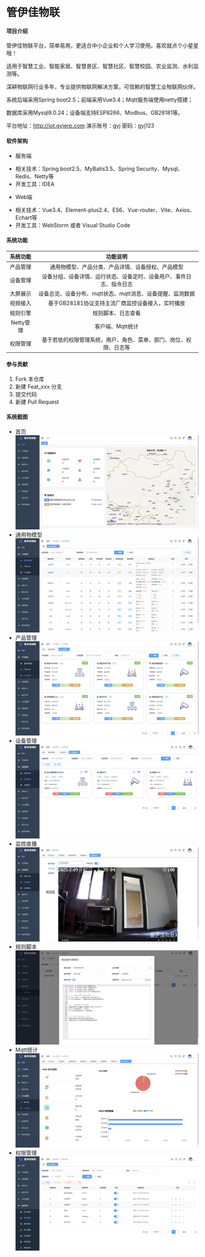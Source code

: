 # 管伊佳物联

#### 项目介绍
管伊佳物联平台，简单易用，更适合中小企业和个人学习使用。喜欢就点个小星星哦！

适用于智慧工业、智能家居、智慧景区、智慧社区、智慧校园、农业监测、水利监测等。

深耕物联网行业多年，专业提供物联网解决方案，可信赖的智慧工业物联网伙伴。

系统后端采用Spring boot2.5；前端采用Vue3.4；Mqtt服务端使用netty搭建；

数据库采用Mysql8.0.24；设备端支持ESP8266、Modbus、GB28181等。

平台地址：http://iot.gyjerp.com  演示账号：gyj  密码：gyj123

#### 软件架构
* 服务端
- 相关技术：Spring boot2.5、MyBatis3.5、Spring Security、Mysql、Redis、Netty等
- 开发工具：IDEA
* Web端
- 相关技术：Vue3.4、Element-plus2.4、ES6、Vue-router、Vite、Axios、Echart等
- 开发工具：WebStorm 或者 Visual Studio Code


#### 系统功能

|           系统功能           | 功能说明                                            | 
|:------------------------:|:-----------------------------------------------:|
|           产品管理           | 通用物模型、产品分类、产品详情、设备授权、产品模型                       | 
|           设备管理           | 设备分组、设备详情、运行状态、设备定时、设备用户、事件日志、指令日志            | 
|          大屏展示           | 设备总览、设备分布、mqtt状态、mqtt消息、设备提醒、监测数据          | 
|          视频接入          | 基于GB28181协议支持主流厂商监控设备接入，实时播放| 
|          规则引擎          | 规则脚本、日志查看           | 
|          Netty管理          | 客户端、Mqtt统计 | 
|          权限管理          | 基于若依的权限管理系统，用户、角色、菜单、部门、岗位、权限、日志等  | 

#### 参与贡献

1.  Fork 本仓库
2.  新建 Feat_xxx 分支
3.  提交代码
4.  新建 Pull Request

#### 系统截图
* 首页
![输入图片说明](gyj-iot-web/public/screen/1.png)
* 通用物模型
![输入图片说明](gyj-iot-web/public/screen/2.png)
* 产品管理
![输入图片说明](gyj-iot-web/public/screen/3.png)
* 设备管理
![输入图片说明](gyj-iot-web/public/screen/4.png)
* 监控直播
![输入图片说明](gyj-iot-web/public/screen/5.png)
* 规则脚本
![输入图片说明](gyj-iot-web/public/screen/6.png)
* Mqtt统计
![输入图片说明](gyj-iot-web/public/screen/7.png)
* 权限管理
![输入图片说明](gyj-iot-web/public/screen/8.png)

